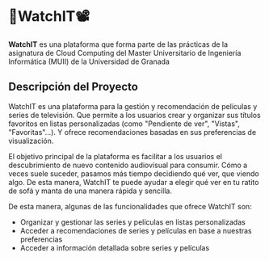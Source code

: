 # 🍿WatchIT📽️
**WatchIT** es una plataforma que forma parte de las prácticas de la asignatura de Cloud Computing del Master Universitario de Ingeniería Informática (MUII) de la Universidad de Granada

## Descripción del Proyecto
WatchIT es una plataforma para la gestión y recomendación de películas y series de televisión. Que permite a los usuarios crear y organizar sus títulos favoritos en listas personalizadas (como "Pendiente de ver", "Vistas", "Favoritas"...). Y ofrece recomendaciones basadas en sus preferencias de visualización.

El objetivo principal de la plataforma es facilitar a los usuarios el descubrimiento de nuevo contenido audiovisual para consumir. Cómo a veces suele suceder, pasamos más tiempo decidiendo qué ver, que viendo algo. De esta manera, WatchIT te puede ayudar a elegir qué ver en tu ratito de sofá y manta de una manera rápida y sencilla.

De esta manera, algunas de las funcionalidades que ofrece WatchIT son:
- Organizar y gestionar las series y películas en listas personalizadas
- Acceder a recomendaciones de series y películas en base a nuestras preferencias
- Acceder a información detallada sobre series y películas



